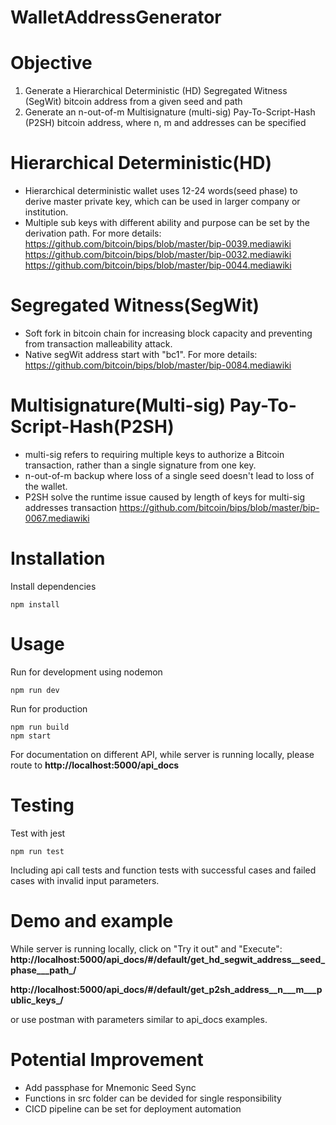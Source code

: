 # WalletAddressGenerator

# Objective
1. Generate a Hierarchical Deterministic (HD) Segregated Witness (SegWit) bitcoin
address from a given seed and path
2. Generate an n-out-of-m Multisignature (multi-sig) Pay-To-Script-Hash (P2SH) bitcoin
address, where n, m and addresses can be specified

# Hierarchical Deterministic(HD)
* Hierarchical deterministic wallet uses 12-24 words(seed phase) to derive master private key, which can be used in larger company or institution. 
* Multiple sub keys with different ability and purpose can be set by the derivation path.
For more details:
https://github.com/bitcoin/bips/blob/master/bip-0039.mediawiki
https://github.com/bitcoin/bips/blob/master/bip-0032.mediawiki
https://github.com/bitcoin/bips/blob/master/bip-0044.mediawiki

# Segregated Witness(SegWit)
* Soft fork in bitcoin chain for increasing block capacity and preventing from transaction malleability attack. 
* Native segWit address start with "bc1".
For more details:
https://github.com/bitcoin/bips/blob/master/bip-0084.mediawiki

# Multisignature(Multi-sig) Pay-To-Script-Hash(P2SH)
* multi-sig refers to requiring multiple keys to authorize a Bitcoin transaction, rather than a single signature from one key.
* n-out-of-m backup where loss of a single seed doesn't lead to loss of the wallet.
* P2SH solve the runtime issue caused by length of keys for multi-sig addresses transaction
https://github.com/bitcoin/bips/blob/master/bip-0067.mediawiki

# Installation
Install dependencies
```
npm install
```

# Usage
Run for development using nodemon
```
npm run dev
```
Run for production
```
npm run build
npm start
```
For documentation on different API, while server is running locally, please route to 
**http://localhost:5000/api_docs**

# Testing
Test with jest
```
npm run test
```
Including api call tests and function tests with successful cases and failed cases with invalid input parameters.

# Demo and example
While server is running locally, click on "Try it out" and "Execute":
**http://localhost:5000/api_docs/#/default/get_hd_segwit_address__seed_phase___path_/**

**http://localhost:5000/api_docs/#/default/get_p2sh_address__n___m___public_keys_/**

or use postman with parameters similar to api_docs examples.

# Potential Improvement
* Add passphase for Mnemonic Seed Sync
* Functions in src folder can be devided for single responsibility
* CICD pipeline can be set for deployment automation
